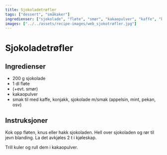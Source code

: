 ```yaml
---
title: Sjokoladetrøfler
tags: ["dessert", "småkaker"]
ingredienser: ["sjokolade", "fløte", "smør", "kakaopulver", "kaffe", "konjakk"]
images: ["../../assets/recipe-images/web_sjokotrøfler.jpg"]
---
```


# Sjokoladetrøfler

## Ingredienser

- 200 g sjokolade
- 1 dl fløte
- (+evt. smør)
- kakaopulver
- smak til med kaffe, konjakk, sjokolade m/smak (appelsin, mint, pekan, osv)

## Instruksjoner

Kok opp fløten, knus eller hakk sjokoladen. Hell over sjokoladen og rør til jevn blanding. La det avkjøles 2 t i kjøleskap.

Trill kuler og rull dem i kakaopulver.
